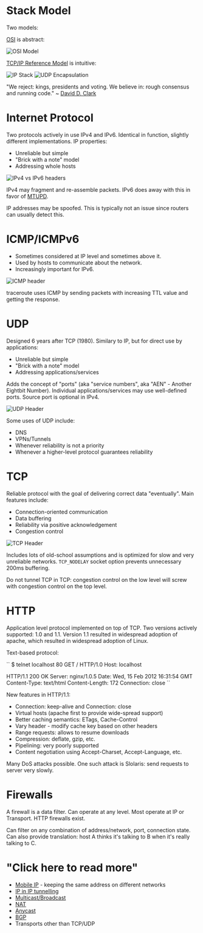 
# Stack Model

Two models:

[OSI](http://en.wikipedia.org/wiki/OSI_model) is abstract:

![OSI Model](http://upload.wikimedia.org/wikipedia/commons/2/2b/Osi-model.png)

[TCP/IP Reference Model](http://en.wikipedia.org/wiki/TCP/IP_model) is intuitive:

![IP Stack](http://upload.wikimedia.org/wikipedia/commons/c/c4/IP_stack_connections.svg)
![UDP Encapsulation](http://upload.wikimedia.org/wikipedia/commons/3/3b/UDP_encapsulation.svg)

"We reject: kings, presidents and voting. We believe in: rough consensus and running code." ~ [David D. Clark](http://en.wikipedia.org/wiki/David_D._Clark)

# Internet Protocol

Two protocols actively in use IPv4 and IPv6. Identical in function, slightly different implementations. IP properties:

* Unreliable but simple
* "Brick with a note" model
* Addressing whole hosts

![IPv4 vs IPv6 headers](http://2.bp.blogspot.com/-y8SWF1V2YYE/TlUuuddulTI/AAAAAAAAAOM/5lWHruyWh3c/s1600/ipv4_ipv6.jpg)

IPv4 may fragment and re-assemble packets. IPv6 does away with this in favor of [MTUPD](http://en.wikipedia.org/wiki/Path_MTU_Discovery).

IP addresses may be spoofed. This is typically not an issue since routers can usually detect this.

# ICMP/ICMPv6

* Sometimes considered at IP level and sometimes above it.
* Used by hosts to communicate about the network.
* Increasingly important for IPv6.

![ICMP header](http://www.winsocketdotnetworkprogramming.com/winsock2programming/winsock2advancedrawsocket11_files/image002.png)

traceroute uses ICMP by sending packets with increasing TTL value and getting the response.

# UDP

Designed 6 years after TCP (1980). Similary to IP, but for direct use by applications:

* Unreliable but simple
* "Brick with a note" model
* Addressing applications/services

Adds the concept of "ports" (aka "service numbers", aka "AEN" - Another Eightbit Number). Individual applications/services may use well-defined ports. Source port is optional in IPv4.

![UDP Header](http://ipv6.com/images/diagrams/udp2.gif)

Some uses of UDP include:

* DNS
* VPNs/Tunnels
* Whenever reliability is not a priority
* Whenever a higher-level protocol guarantees reliability

# TCP

Reliable protocol with the goal of delivering correct data "eventually". Main features include:

* Connection-oriented communication
* Data buffering
* Reliability via positive acknowledgement
* Congestion control

![TCP Header](http://upload.wikimedia.org/wikipedia/de/thumb/f/fd/TCP_Header.svg/400px-TCP_Header.svg.png)

Includes lots of old-school assumptions and is optimized for slow and very unreliable networks. `TCP_NODELAY` socket option prevents unnecessary 200ms buffering.

Do not tunnel TCP in TCP: congestion control on the low level will screw with congestion control on the top level.

# HTTP

Application level protocol implemented on top of TCP. Two versions actively supported: 1.0 and 1.1. Version 1.1 resulted in widespread adoption of apache, which resulted in widespread adoption of Linux.

Text-based protocol:

``
$ telnet localhost 80
GET / HTTP/1.0
Host: localhost

HTTP/1.1 200 OK
Server: nginx/1.0.5
Date: Wed, 15 Feb 2012 16:31:54 GMT
Content-Type: text/html
Content-Length: 172
Connection: close
``

New features in HTTP/1.1:

* Connection: keep-alive and Connection: close
* Virtual hosts (apache first to provide wide-spread support)
* Better caching semantics: ETags, Cache-Control
* Vary header - modify cache key based on other headers
* Range requests: allows to resume downloads
* Compression: deflate, gzip, etc.
* Pipelining: very poorly supported
* Content negotiation using Accept-Charset, Accept-Language, etc.

Many DoS attacks possible. One such attack is Slolaris: send requests to server very slowly.

# Firewalls

A firewall is a data filter. Can operate at any level. Most operate at IP or Transport. HTTP firewalls exist.

Can filter on any combination of address/network, port, connection state. Can also provide translation: host A thinks it's talking to B when it's really talking to C.

# "Click here to read more"

* [Mobile IP]() - keeping the same address on different networks
* [IP in IP tunnelling]()
* [Multicast/Broadcast]()
* [NAT]()
* [Anycast]()
* [BGP]()
* Transports other than TCP/UDP
